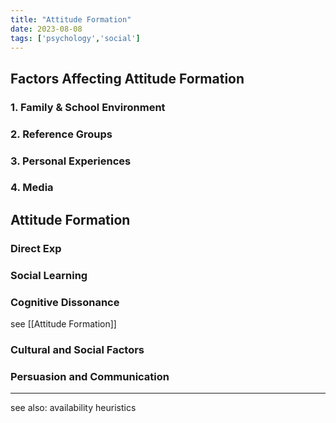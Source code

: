 ```yaml
---
title: "Attitude Formation"
date: 2023-08-08
tags: ['psychology','social']
---
```

## Factors Affecting Attitude Formation
### 1. Family & School Environment
### 2. Reference Groups
### 3. Personal Experiences
### 4. Media

## Attitude Formation
### Direct Exp
### Social Learning
### Cognitive Dissonance
  see [[Attitude Formation]]
### Cultural and Social Factors
### Persuasion and Communication

---
see also: 
availability heuristics
